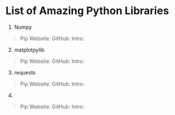 # List of Amazing Python Libraries

1. Numpy
> Pip
> Website:
> GitHub:
> Intro:


2. matplotpylib
> Pip
> Website:
> GitHub:
> Intro:

3. requests
> Pip
> Website:
> GitHub:
> Intro:

4. 
> Pip
> Website:
> GitHub:
> Intro:

